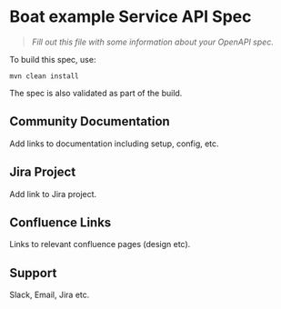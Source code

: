 # Boat example Service API Spec

> _Fill out this file with some information about your OpenAPI spec._

To build this spec, use:

```
mvn clean install
```

The spec is also validated as part of the build.

## Community Documentation

Add links to documentation including setup, config, etc.

## Jira Project

Add link to Jira project.

## Confluence Links

Links to relevant confluence pages (design etc).

## Support

Slack, Email, Jira etc.